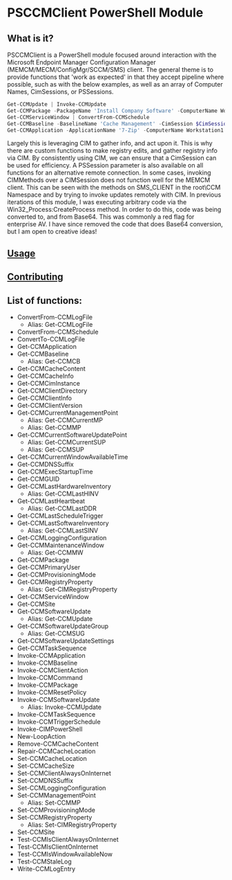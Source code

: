 # PSCCMClient PowerShell Module

## What is it?
PSCCMClient is a PowerShell module focused around interaction with the Microsoft Endpoint Manager Configuration Manager (MEMCM/MECM/ConfigMgr/SCCM/SMS) client. The general theme is to provide functions that 'work as expected' in that they accept pipeline where possible, such as with the below examples, as well as an array of Computer Names, CimSessions, or PSSessions.

```Powershell
Get-CCMUpdate | Invoke-CCMUpdate
Get-CCMPackage -PackageName 'Install Company Software' -ComputerName Workstation1 | Invoke-CCMPackage
Get-CCMServiceWindow | ConvertFrom-CCMSchedule
Get-CCMBaseline -BaselineName 'Cache Management' -CimSession $CimSession1 | Invoke-CCMBaseline
Get-CCMApplication -ApplicationName '7-Zip' -ComputerName Workstation1 | Invoke-CCMApplication -Method Uninstall
```

Largely this is leveraging CIM to gather info, and act upon it. This is why there are custom functions to make registry edits, and gather registry info via CIM. By consistently using CIM, we can ensure that a CimSession can be used for efficiency.  A PSSession parameter is also available on all functions for an alternative remote connection. In some cases, invoking CIMMethods over a CIMSession does not function well for the MEMCM client. This can be seen with the methods on SMS_CLIENT in the root\CCM Namespace and by trying to invoke updates remotely with CIM. In previous iterations of this module, I was executing arbitrary code via the Win32_Process:CreateProcess method. In order to do this, code was being converted to, and from Base64. This was commonly a red flag for enterprise AV. I have since removed the code that does Base64 conversion, but I am open to creative ideas!

## [Usage](docs)

## [Contributing](CONTRIBUTING.md)

## List of functions:

* ConvertFrom-CCMLogFile
    * Alias: Get-CCMLogFile
* ConvertFrom-CCMSchedule
* ConvertTo-CCMLogFile
* Get-CCMApplication
* Get-CCMBaseline
    * Alias: Get-CCMCB
* Get-CCMCacheContent
* Get-CCMCacheInfo
* Get-CCMCimInstance
* Get-CCMClientDirectory
* Get-CCMClientInfo
* Get-CCMClientVersion
* Get-CCMCurrentManagementPoint
    * Alias: Get-CCMCurrentMP
    * Alias: Get-CCMMP
* Get-CCMCurrentSoftwareUpdatePoint
    * Alias: Get-CCMCurrentSUP
    * Alias: Get-CCMSUP
* Get-CCMCurrentWindowAvailableTime
* Get-CCMDNSSuffix
* Get-CCMExecStartupTime
* Get-CCMGUID
* Get-CCMLastHardwareInventory
    * Alias: Get-CCMLastHINV
* Get-CCMLastHeartbeat
    * Alias: Get-CCMLastDDR
* Get-CCMLastScheduleTrigger
* Get-CCMLastSoftwareInventory
    * Alias: Get-CCMLastSINV
* Get-CCMLoggingConfiguration
* Get-CCMMaintenanceWindow
    * Alias: Get-CCMMW
* Get-CCMPackage
* Get-CCMPrimaryUser
* Get-CCMProvisioningMode
* Get-CCMRegistryProperty
    * Alias: Get-CIMRegistryProperty
* Get-CCMServiceWindow
* Get-CCMSite
* Get-CCMSoftwareUpdate
    * Alias: Get-CCMUpdate
* Get-CCMSoftwareUpdateGroup
    * Alias: Get-CCMSUG
* Get-CCMSoftwareUpdateSettings
* Get-CCMTaskSequence
* Invoke-CCMApplication
* Invoke-CCMBaseline
* Invoke-CCMClientAction
* Invoke-CCMCommand
* Invoke-CCMPackage
* Invoke-CCMResetPolicy
* Invoke-CCMSoftwareUpdate
    * Alias: Invoke-CCMUpdate
* Invoke-CCMTaskSequence
* Invoke-CCMTriggerSchedule
* Invoke-CIMPowerShell
* New-LoopAction
* Remove-CCMCacheContent
* Repair-CCMCacheLocation
* Set-CCMCacheLocation
* Set-CCMCacheSize
* Set-CCMClientAlwaysOnInternet
* Set-CCMDNSSuffix
* Set-CCMLoggingConfiguration
* Set-CCMManagementPoint
    * Alias: Set-CCMMP
* Set-CCMProvisioningMode
* Set-CCMRegistryProperty
    * Alias: Set-CIMRegistryProperty
* Set-CCMSite
* Test-CCMIsClientAlwaysOnInternet
* Test-CCMIsClientOnInternet
* Test-CCMIsWindowAvailableNow
* Test-CCMStaleLog
* Write-CCMLogEntry
